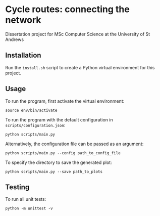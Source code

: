 # Cycle routes: connecting the network
Dissertation project for MSc Computer Science at the University of St Andrews

## Installation
Run the `install.sh` script to create a Python virtual environment for this project.

## Usage
To run the program, first activate the virtual environment:
```commandline
source env/bin/activate
```

To run the program with the default configuration in `scripts/configuration.json`:
```commandline
python scripts/main.py
```

Alternatively, the configuration file can be passed as an argument:
```commandline
python scripts/main.py --config path_to_config_file
```

To specify the directory to save the generated plot:
```commandline
python scripts/main.py --save path_to_plots
```

## Testing
To run all unit tests:
```commandline
python -m unittest -v
```